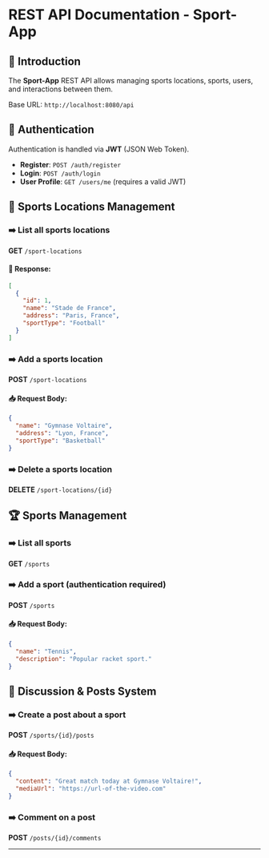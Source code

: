 # **REST API Documentation - Sport-App**

## 📌 Introduction
The **Sport-App** REST API allows managing sports locations, sports, users, and interactions between them.

Base URL: `http://localhost:8080/api`

## 🔐 **Authentication**
Authentication is handled via **JWT** (JSON Web Token).

- **Register**: `POST /auth/register`
- **Login**: `POST /auth/login`
- **User Profile**: `GET /users/me` (requires a valid JWT)

## 📍 **Sports Locations Management**
### ➡️ **List all sports locations**
**GET** `/sport-locations`
#### 📄 Response:
```json
[
  {
    "id": 1,
    "name": "Stade de France",
    "address": "Paris, France",
    "sportType": "Football"
  }
]
```

### ➡️ **Add a sports location**
**POST** `/sport-locations`
#### 📥 Request Body:
```json
{
  "name": "Gymnase Voltaire",
  "address": "Lyon, France",
  "sportType": "Basketball"
}
```

### ➡️ **Delete a sports location**
**DELETE** `/sport-locations/{id}`

## 🏆 **Sports Management**
### ➡️ **List all sports**
**GET** `/sports`

### ➡️ **Add a sport** (authentication required)
**POST** `/sports`
#### 📥 Request Body:
```json
{
  "name": "Tennis",
  "description": "Popular racket sport."
}
```

## 💬 **Discussion & Posts System**
### ➡️ **Create a post about a sport**
**POST** `/sports/{id}/posts`
#### 📥 Request Body:
```json
{
  "content": "Great match today at Gymnase Voltaire!",
  "mediaUrl": "https://url-of-the-video.com"
}
```

### ➡️ **Comment on a post**
**POST** `/posts/{id}/comments`

---
